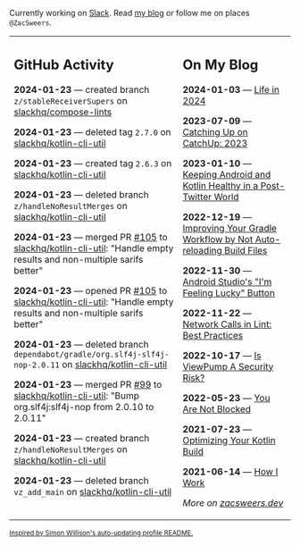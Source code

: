 Currently working on [Slack](https://slack.com/). Read [my blog](https://zacsweers.dev/) or follow me on places `@ZacSweers`.

<table><tr><td valign="top" width="60%">

## GitHub Activity
<!-- githubActivity starts -->
**2024-01-23** — created branch `z/stableReceiverSupers` on [slackhq/compose-lints](https://github.com/slackhq/compose-lints)

**2024-01-23** — deleted tag `2.7.0` on [slackhq/kotlin-cli-util](https://github.com/slackhq/kotlin-cli-util)

**2024-01-23** — created tag `2.6.3` on [slackhq/kotlin-cli-util](https://github.com/slackhq/kotlin-cli-util)

**2024-01-23** — deleted branch `z/handleNoResultMerges` on [slackhq/kotlin-cli-util](https://github.com/slackhq/kotlin-cli-util)

**2024-01-23** — merged PR [#105](https://github.com/slackhq/kotlin-cli-util/pull/105) to [slackhq/kotlin-cli-util](https://github.com/slackhq/kotlin-cli-util): "Handle empty results and non-multiple sarifs better"

**2024-01-23** — opened PR [#105](https://github.com/slackhq/kotlin-cli-util/pull/105) to [slackhq/kotlin-cli-util](https://github.com/slackhq/kotlin-cli-util): "Handle empty results and non-multiple sarifs better"

**2024-01-23** — deleted branch `dependabot/gradle/org.slf4j-slf4j-nop-2.0.11` on [slackhq/kotlin-cli-util](https://github.com/slackhq/kotlin-cli-util)

**2024-01-23** — merged PR [#99](https://github.com/slackhq/kotlin-cli-util/pull/99) to [slackhq/kotlin-cli-util](https://github.com/slackhq/kotlin-cli-util): "Bump org.slf4j:slf4j-nop from 2.0.10 to 2.0.11"

**2024-01-23** — created branch `z/handleNoResultMerges` on [slackhq/kotlin-cli-util](https://github.com/slackhq/kotlin-cli-util)

**2024-01-23** — deleted branch `vz_add_main` on [slackhq/kotlin-cli-util](https://github.com/slackhq/kotlin-cli-util)
<!-- githubActivity ends -->
</td><td valign="top" width="40%">

## On My Blog
<!-- blog starts -->
**2024-01-03** — [Life in 2024](https://www.zacsweers.dev/life-in-2024/)

**2023-07-09** — [Catching Up on CatchUp: 2023](https://www.zacsweers.dev/catching-up-on-catchup-2023/)

**2023-01-10** — [Keeping Android and Kotlin Healthy in a Post-Twitter World](https://www.zacsweers.dev/keeping-android-healthy/)

**2022-12-19** — [Improving Your Gradle Workflow by Not Auto-reloading Build Files](https://www.zacsweers.dev/improving-your-workflow-by-not-auto-reloading-build-files/)

**2022-11-30** — [Android Studio's "I'm Feeling Lucky" Button](https://www.zacsweers.dev/android-studios-im-feeling-lucky-button/)

**2022-11-22** — [Network Calls in Lint: Best Practices](https://www.zacsweers.dev/network-calls-in-lint-best-practices/)

**2022-10-17** — [Is ViewPump A Security Risk?](https://www.zacsweers.dev/is-viewpump-a-security-risk/)

**2022-05-23** — [You Are Not Blocked](https://www.zacsweers.dev/you-are-not-blocked/)

**2021-07-23** — [Optimizing Your Kotlin Build](https://www.zacsweers.dev/optimizing-your-kotlin-build/)

**2021-06-14** — [How I Work](https://www.zacsweers.dev/how-i-work/)
<!-- blog ends -->
_More on [zacsweers.dev](https://zacsweers.dev/)_
</td></tr></table>

<sub><a href="https://simonwillison.net/2020/Jul/10/self-updating-profile-readme/">Inspired by Simon Willison's auto-updating profile README.</a></sub>